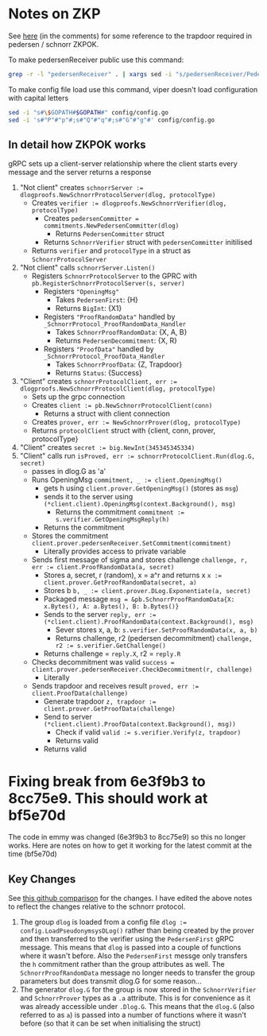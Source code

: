 # Notes on ZKP

See [here](https://blog.cryptographyengineering.com/2017/01/21/zero-knowledge-proofs-an-illustrated-primer-part-2/) (in the comments) for some reference to the trapdoor required in pedersen / schnorr ZKPOK.


To make pedersenReceiver public use this command:
```bash
grep -r -l "pedersenReceiver" . | xargs sed -i "s/pedersenReceiver/PedersenReceiver/"
```

To make config file load use this command, viper doesn't load configuration with capital letters
```bash
sed -i "s#\$GOPATH#$GOPATH#" config/config.go
sed -i 's#"P"#"p"#;s#"Q"#"q"#;s#"G"#"g"#' config/config.go
```
## In detail how ZKPOK works

gRPC sets up a client-server relationship where the client starts every message and the server returns a response

1. "Not client" creates `schnorrServer := dlogproofs.NewSchnorrProtocolServer(dlog, protocolType)`
    * Creates `verifier := dlogproofs.NewSchnorrVerifier(dlog, protocolType)`
        * Creates `pedersenCommitter = commitments.NewPedersenCommitter(dlog)`
            * Returns `PedersenCommitter` struct
        * Returns `SchnorrVerifier` struct with `pedersenCommitter` initilised
    * Returns `verifier` and `protocolType` in a struct as `SchnorrProtocolServer`
2. "Not client" calls `schnorrServer.Listen()`
    * Registers `SchnorrProtocolServer` to the GPRC with `pb.RegisterSchnorrProtocolServer(s, server)`
        * Registers `"OpeningMsg"`
            * Takes `PedersenFirst`: {H}
            * Returns `BigInt`: {X1}
        * Registers `"ProofRandomData"` handled by `_SchnorrProtocol_ProofRandomData_Handler`
            * Takes `SchnorrProofRandomData`: {X, A, B}
            * Returns `PedersenDecommitment`: {X, R}
        * Registers `"ProofData"` handled by `_SchnorrProtocol_ProofData_Handler`
            * Takes `SchnorrProofData`: {Z, Trapdoor}
            * Returns `Status`: {Success}
3. "Client" creates `schnorrProtocolClient, err := dlogproofs.NewSchnorrProtocolClient(dlog, protocolType)`
    * Sets up the grpc connection
    * Creates `client := pb.NewSchnorrProtocolClient(conn)`
        * Returns a struct with client connection
    * Creates `prover, err := NewSchnorrProver(dlog, protocolType)`
    * Returns `protocolClient` struct with {client, conn, prover, protocolType}
4. "Client" creates `secret := big.NewInt(345345345334)`
5. "Client" calls run `isProved, err := schnorrProtocolClient.Run(dlog.G, secret)`
    * passes in dlog.G as 'a'
    * Runs OpeningMsg `commitment, _ := client.OpeningMsg()`
        * gets h using `client.prover.GetOpeningMsg()` (stores as `msg`)
        * sends it to the server using `(*client.client).OpeningMsg(context.Background(), msg)`
            * Returns the commitment `commitment := s.verifier.GetOpeningMsgReply(h)`
        * Returns the commitment
    * Stores the commitment `client.prover.pedersenReceiver.SetCommitment(commitment)`
        * Literally provides access to private variable
    * Sends first message of sigma and stores challenge `challenge, r, err := client.ProofRandomData(a, secret)`
        * Stores a, secret, r (random), x = a^r and returns x `x := client.prover.GetProofRandomData(secret, a)`
        * Stores b `b, _ := client.prover.DLog.Exponentiate(a, secret)`
        * Packaged message `msg = &pb.SchnorrProofRandomData{X: x.Bytes(), A: a.Bytes(), B: b.Bytes()}`
        * Sends to the server `reply, err := (*client.client).ProofRandomData(context.Background(), msg)`
            * Sever stores x, a, b: `s.verifier.SetProofRandomData(x, a, b)`
            * Returns challenge, r2 (pedersen decommitment) `challenge, r2 := s.verifier.GetChallenge()`
        * Returns challenge = `reply.X`, r2 = `reply.R`
    * Checks decommitment was valid `success = client.prover.pedersenReceiver.CheckDecommitment(r, challenge)`
        * Literally
    * Sends trapdoor and receives result `proved, err := client.ProofData(challenge)`
        * Generate trapdoor `z, trapdoor := client.prover.GetProofData(challenge)`
        * Send to server `(*client.client).ProofData(context.Background(), msg))`
            * Check if valid `valid := s.verifier.Verify(z, trapdoor)`
            * Returns valid
        * Returns valid

# Fixing break from 6e3f9b3 to 8cc75e9. This should work at bf5e70d

The code in emmy was changed (6e3f9b3 to 8cc75e9) so this no longer works. Here are notes on how to get it working for the latest commit at the time (bf5e70d)

## Key Changes

See [this github  comparison](https://github.com/xlab-si/emmy/compare/6e3f9b3815645f72806bc27b49fe4fd6eba0eded...b5fe70dfa272b9dc7f8d3af35a1b34cf75cf9a98) for the changes. I have edited the above notes to reflect the changes relative to the schnorr protocol.


1. The group `dlog` is loaded from a config file `dlog := config.LoadPseudonymsysDLog()` rather than being created by the prover and then transferred to the verifier using the `PedersenFirst` gRPC message. This means that `dlog` is passed into a couple of functions where it wasn't before. Also the `PedersenFirst` messge only transfers the `h` commitment rather than the group attributes as well. The `SchnorrProofRandomData` message no longer needs to transfer the group parameters but does transmit dlog.G for some reason...
2. The generator `dlog.G` for the group is now stored in the `SchnorrVerifier` and `SchnorrProver` types as a `.a` attribute. This is for convenience as it was already accessible under `.Dlog.G`. This means that the `dlog.G` (also referred to as `a`) is passed into a number of functions where it wasn't before (so that it can be set when initialising the struct)
